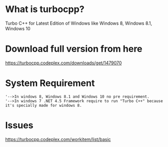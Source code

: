 What is turbocpp?
===================
Turbo C++ for Latest Edition of Windows like Windows 8, Windows 8.1, Windows 10

Download full version from here
==================================
https://turbocpp.codeplex.com/downloads/get/1479070


System Requirement
========================
    '-->In windows 8, Windows 8.1 and Windows 10 no pre requirement.
    '-->In windows 7 .NET 4.5 Framework require to run "Turbo C++" because it's specially made for windows 8.
    
Issues
=======================
https://turbocpp.codeplex.com/workitem/list/basic
